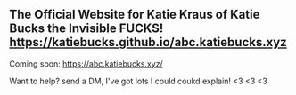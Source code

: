 The Official Website for Katie Kraus of Katie Bucks the Invisible FUCKS!
https://katiebucks.github.io/abc.katiebucks.xyz
---
Coming soon: https://abc.katiebucks.xyz/

Want to help? send a DM, I've got lots I could coukd explain! <3 <3 <3
